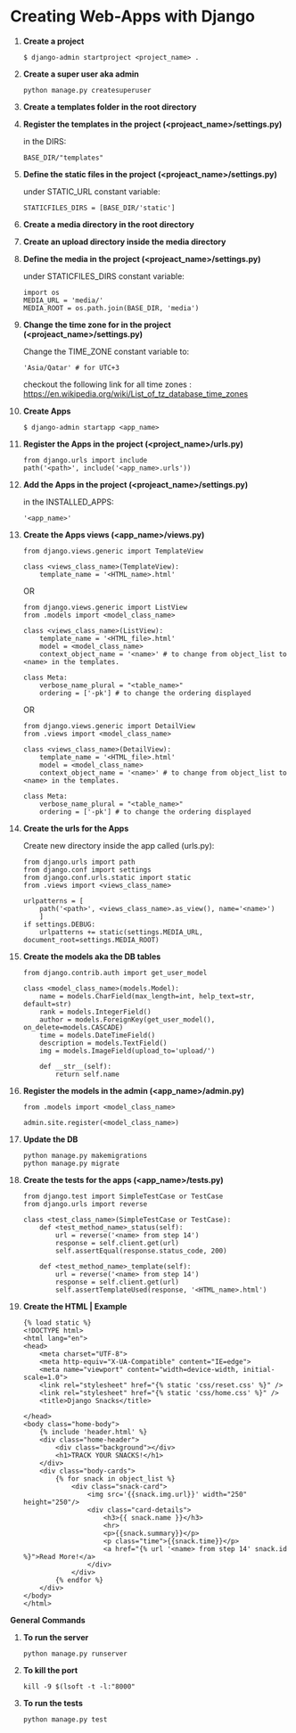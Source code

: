 # Creating Web-Apps with Django

1. **Create a project**
    ```
    $ django-admin startproject <project_name> .
    ```
2. **Create a super user aka admin**
    ```
    python manage.py createsuperuser
    ```
3. **Create a templates folder in the root directory**

4. **Register the templates in the project (<projeact_name>/settings.py)**

    in the DIRS:
    ```
    BASE_DIR/"templates"
    ```
5. **Define the static files in the project (<projeact_name>/settings.py)**

    under STATIC_URL constant variable:
    ```
    STATICFILES_DIRS = [BASE_DIR/'static']
    ```
6. **Create a media directory in the root directory**

7. **Create an upload directory inside the media directory**

8. **Define the media in the project (<projeact_name>/settings.py)**

    under STATICFILES_DIRS constant variable:
    ```
    import os
    MEDIA_URL = 'media/'
    MEDIA_ROOT = os.path.join(BASE_DIR, 'media')
    ```
9. **Change the time zone for in the project (<projeact_name>/settings.py)**

    Change the TIME_ZONE constant variable to:
    ```
    'Asia/Qatar' # for UTC+3
    ```
    checkout the following link for all time zones :
    <https://en.wikipedia.org/wiki/List_of_tz_database_time_zones>

10. **Create Apps**
    ```
    $ django-admin startapp <app_name>
    ```
11. **Register the Apps in the project (<project_name>/urls.py)**
    ```
    from django.urls import include
    path('<path>', include('<app_name>.urls'))
    ```
12. **Add the Apps in the project (<projeact_name>/settings.py)**

    in the INSTALLED_APPS:
    ```
    '<app_name>'
    ```
13. **Create the Apps views (<app_name>/views.py)**
    ```
    from django.views.generic import TemplateView

    class <views_class_name>(TemplateView):
        template_name = '<HTML_name>.html'
    ```
    OR
    ```
    from django.views.generic import ListView
    from .models import <model_class_name>

    class <views_class_name>(ListView):
        template_name = '<HTML_file>.html'
        model = <model_class_name>
        context_object_name = '<name>' # to change from object_list to <name> in the templates.

    class Meta:
        verbose_name_plural = "<table_name>"
        ordering = ['-pk'] # to change the ordering displayed
    ```
    OR
    ```
    from django.views.generic import DetailView
    from .views import <model_class_name>

    class <views_class_name>(DetailView):
        template_name = '<HTML_file>.html'
        model = <model_class_name>
        context_object_name = '<name>' # to change from object_list to <name> in the templates.

    class Meta:
        verbose_name_plural = "<table_name>"
        ordering = ['-pk'] # to change the ordering displayed
    ```
14. **Create the urls for the Apps**
    
    Create new directory inside the app called (urls.py):
    ```  
    from django.urls import path
    from django.conf import settings
    from django.conf.urls.static import static
    from .views import <views_class_name>
    
    urlpatterns = [
        path('<path>', <views_class_name>.as_view(), name='<name>')
        ]
    if settings.DEBUG:
        urlpatterns += static(settings.MEDIA_URL, document_root=settings.MEDIA_ROOT)
    ```
15. **Create the models aka the DB tables**
    ```
    from django.contrib.auth import get_user_model

    class <model_class_name>(models.Model):
        name = models.CharField(max_length=int, help_text=str, default=str)
        rank = models.IntegerField()
        author = models.ForeignKey(get_user_model(), on_delete=models.CASCADE)
        time = models.DateTimeField()
        description = models.TextField()
        img = models.ImageField(upload_to='upload/')
    
        def __str__(self):
            return self.name
    ```
16. **Register the models in the admin (<app_name>/admin.py)**
    ```
    from .models import <model_class_name>
    
    admin.site.register(<model_class_name>)
    ```
17. **Update the DB**
    ```
    python manage.py makemigrations
    python manage.py migrate
    ```
18. **Create the tests for the apps (<app_name>/tests.py)**
    ```
    from django.test import SimpleTestCase or TestCase
    from django.urls import reverse
    
    class <test_class_name>(SimpleTestCase or TestCase):
        def <test_method_name>_status(self):
            url = reverse('<name> from step 14')
            response = self.client.get(url)
            self.assertEqual(response.status_code, 200)
    
        def <test_method_name>_template(self):
            url = reverse('<name> from step 14')
            response = self.client.get(url)
            self.assertTemplateUsed(response, '<HTML_name>.html')
    ```
19. **Create the HTML | Example**
    ```
    {% load static %}
    <!DOCTYPE html>
    <html lang="en">
    <head>
        <meta charset="UTF-8">
        <meta http-equiv="X-UA-Compatible" content="IE=edge">
        <meta name="viewport" content="width=device-width, initial-scale=1.0">
        <link rel="stylesheet" href="{% static 'css/reset.css' %}" />
        <link rel="stylesheet" href="{% static 'css/home.css' %}" />
        <title>Django Snacks</title>
    
    </head>
    <body class="home-body">
        {% include 'header.html' %}
        <div class="home-header">
            <div class="background"></div>
            <h1>TRACK YOUR SNACKS!</h1>
        </div>
        <div class="body-cards">
            {% for snack in object_list %}
                <div class="snack-card">
                    <img src='{{snack.img.url}}' width="250" height="250"/>
                    <div class="card-details">
                        <h3>{{ snack.name }}</h3>
                        <hr>
                        <p>{{snack.summary}}</p>
                        <p class="time">{{snack.time}}</p>
                        <a href="{% url '<name> from step 14' snack.id %}">Read More!</a>
                    </div>
                </div>
            {% endfor %}
        </div>
    </body>
    </html>
    ```

**General Commands**

1. **To run the server**
    ```
    python manage.py runserver
    ```
2. **To kill the port**
    ```
    kill -9 $(lsoft -t -l:"8000"
    ```
3. **To run the tests**
    ```
    python manage.py test
    ``` 

